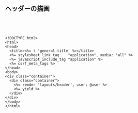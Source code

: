 ##  ヘッダーの描画

<br />

<pre><code>
<!-- app/views/layouts/application.html.erb -->
&lt;!DOCTYPE html&gt;
&lt;html&gt;
&lt;head&gt;
  &lt;title&gt;&lt;%= t 'general.title' %&gt;&lt;/title&gt;
  &lt;%= stylesheet_link_tag    "application", media: "all" %&gt;
  &lt;%= javascript_include_tag "application" %&gt;
  &lt;%= csrf_meta_tags %&gt;
&lt;/head&gt;
&lt;body&gt;
&lt;div class="container"&gt;
  &lt;div class="container"&gt;
    &lt;%= render 'layouts/header', user: @user %&gt;
    &lt;%= yield %&gt;
  &lt;/div&gt;
&lt;/div&gt;
&lt;/body&gt;
&lt;/html&gt;
</pre></code>
